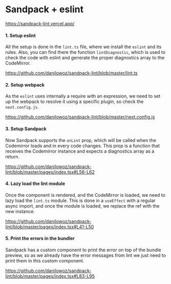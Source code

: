 # Sandpack + eslint

https://sandpack-lint.vercel.app/

#### 1. Setup eslint

All the setup is done in the `lint.ts` file, where we install the `eslint` and its rules. Also, you can find there the function `lintDiagnostic`, which is used to check the code with eslint and generate the proper diagnostics array to the CodeMirror.

https://github.com/danilowoz/sandpack-lint/blob/master/lint.ts

#### 2. Setup webpack

As the `eslint` uses internally a require with an expression, we need to set up the webpack to resolve it using a specific plugin, so check the `next.config.js`.

https://github.com/danilowoz/sandpack-lint/blob/master/next.config.js

#### 3. Setup Sandpack

Now Sandpack supports the `onLint` prop, which will be called when the Codemirror loads and in every code changes. This prop is a function that receives the Codemirror instance and expects a diagnostics array as a return.

https://github.com/danilowoz/sandpack-lint/blob/master/pages/index.tsx#L56-L62

#### 4. Lazy load the lint module

Once the component is rendered, and the CodeMirror is loaded, we need to lazy load the `lint.ts` module. This is done in a `useEffect` with a regular async import, and once the module is loaded, we replace the ref with the new instance.

https://github.com/danilowoz/sandpack-lint/blob/master/pages/index.tsx#L41-L50

#### 5. Print the errors in the bundler

Sandpack has a custom component to print the error on top of the bundle preview, so as we already have the error messages from lint we just need to print them in this custom component.

https://github.com/danilowoz/sandpack-lint/blob/master/pages/index.tsx#L83-L95

